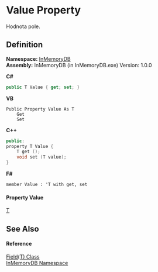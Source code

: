 # Value Property


Hodnota pole.



## Definition
**Namespace:** <a href="InMemoryDB/Help/044e8d7f-0f94-a8b4-bd65-529f6359fdf7">InMemoryDB</a>  
**Assembly:** InMemoryDB (in InMemoryDB.exe) Version: 1.0.0

**C#**
``` C#
public T Value { get; set; }
```
**VB**
``` VB
Public Property Value As T
	Get
	Set
```
**C++**
``` C++
public:
property T Value {
	T get ();
	void set (T value);
}
```
**F#**
``` F#
member Value : 'T with get, set
```



#### Property Value
<a href="InMemoryDB/Help/46a67b2d-bfd0-833f-4eb7-7ea9c7c08d2c">T</a>

## See Also


#### Reference
<a href="InMemoryDB/Help/46a67b2d-bfd0-833f-4eb7-7ea9c7c08d2c">Field(T) Class</a>  
<a href="InMemoryDB/Help/044e8d7f-0f94-a8b4-bd65-529f6359fdf7">InMemoryDB Namespace</a>  
